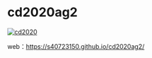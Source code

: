 # cd2020ag2
[![cd2020](https://badges.gitter.im/40723150/cd2020ag2.svg)](https://gitter.im/40723150/cd2020ag2?utm_source=badge&utm_medium=badge&utm_campaign=pr-badge)

web：https://s40723150.github.io/cd2020ag2/
